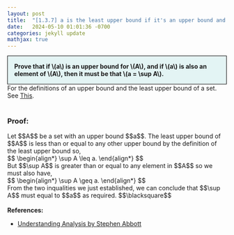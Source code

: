 ```yaml
---
layout: post
title:  "[1.3.7] a is the least upper bound if it's an upper bound and it's in the set."
date:   2024-05-10 01:01:36 -0700
categories: jekyll update
mathjax: true
---
```

<div style="background-color: #E3F4F4; padding: 15px 15px 15px 15px; border:1px solid black;">
  <b>Prove that if \(a\) is an upper bound for \(A\), and if \(a\) is also an element of \(A\), then it must be that \(a = \sup A\).</b>
</div>
For the definitions of an upper bound and the least upper bound of a set. See <a href="https://strncat.github.io/jekyll/update/2024/05/03/analysis-set-bounded.html">This</a>.
<br>
<br>
<h3>Proof:</h3>
Let $$A$$ be a set with an upper bound $$a$$. The least upper bound of $$A$$ is less than or equal to any other upper bound by the definition of the least upper bound so,
<div>
$$
\begin{align*}
\sup A \leq a.
\end{align*}
$$
</div>
But $$\sup A$$ is greater than or equal to any element in $$A$$ so we must also have,
<div>
$$
\begin{align*}
\sup A \geq a.
\end{align*}
$$
</div>
From the two inqualities we just established, we can conclude that $$\sup A$$ must equal to $$a$$ as required.
$$\blacksquare$$
<br>
<br>
<!------------------------------------------------------------------------------------>
<b>References:</b>
<ul>
<li><a href="https://www.amazon.com/Understanding-Analysis-Undergraduate-Texts-Mathematics/dp/1493927116">Understanding Analysis by Stephen Abbott</a></li>
</ul>